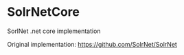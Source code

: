 # SolrNetCore
SorlNet .net core implementation

Original implementation: https://github.com/SolrNet/SolrNet
